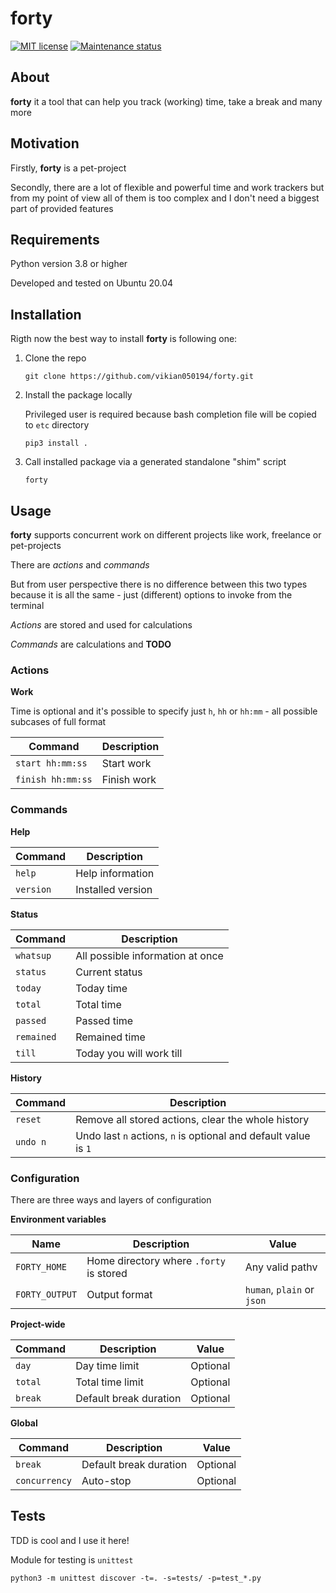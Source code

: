 # forty

[![MIT license][license-badge]][license-url]
[![Maintenance status][status-badge]][status-url]

## About

**forty** it a tool that can help you track (working) time, take a break and many more


## Motivation

Firstly, **forty** is a pet-project

Secondly, there are a lot of flexible and powerful time and work trackers but from my point of view all of them is too complex and I don't need a biggest part of provided features


## Requirements

Python version 3.8 or higher

Developed and tested on Ubuntu 20.04


## Installation

Rigth now the best way to install **forty** is following one:
1. Clone the repo
    ```
    git clone https://github.com/vikian050194/forty.git
    ```
2. Install the package locally

   Privileged user is required because bash completion file will be copied to `etc` directory
    ```
    pip3 install .
    ```
3. Call installed package via a generated standalone "shim" script
    ```
    forty
    ```


## Usage

**forty** supports concurrent work on different projects like work, freelance or pet-projects

There are *actions* and *commands*

But from user perspective there is no difference between this two types because it is all the same - just (different) options to invoke from the terminal

*Actions* are stored and used for calculations

*Commands* are calculations and **TODO**

### Actions

**Work**

Time is optional and it's possible to specify just `h`, `hh` or `hh:mm` - all possible subcases of full format

| Command | Description |
| --- | --- |
| `start hh:mm:ss` | Start work |
| `finish hh:mm:ss` | Finish work |

### Commands

**Help**

| Command | Description |
| --- | --- |
| `help` | Help information |
| `version` | Installed version |

**Status**

| Command | Description |
| --- | --- |
| `whatsup` | All possible information at once |
| `status` | Current status |
| `today` | Today time |
| `total` | Total time |
| `passed` | Passed time |
| `remained` | Remained time |
| `till` | Today you will work till |

**History**

| Command | Description |
| --- | --- |
| `reset` | Remove all stored actions, clear the whole history |
| `undo n` | Undo last `n` actions, `n` is optional and default value is `1` |

### Configuration

There are three ways and layers of configuration

**Environment variables**

| Name | Description | Value |
| --- | --- | --- |
| `FORTY_HOME` | Home directory where `.forty` is stored | Any valid pathv|
| `FORTY_OUTPUT` | Output format | `human`, `plain` or `json` |

**Project-wide**

| Command | Description | Value |
| --- | --- | --- |
| `day` | Day time limit | Optional |
| `total` | Total time limit | Optional |
| `break` | Default break duration | Optional |

**Global**

| Command | Description | Value |
| --- | --- | --- |
| `break` | Default break duration | Optional |
| `concurrency` | Auto-stop | Optional |

## Tests

TDD is cool and I use it here!

Module for testing is `unittest`

```
python3 -m unittest discover -t=. -s=tests/ -p=test_*.py
```

[status-url]: https://github.com/vikian050194/forty/pulse
[status-badge]: https://img.shields.io/github/last-commit/vikian050194/forty.svg

[license-url]: https://github.com/vikian050194/forty/blob/master/LICENSE
[license-badge]: https://img.shields.io/github/license/vikian050194/forty.svg
